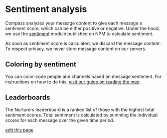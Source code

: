 # Sentiment analysis

Compass analyzes your message content to give each message a sentiment score, which can be either positive or negative. Under the hood, we use the [sentiment](https://www.npmjs.com/package/sentiment) module published on NPM to calculate sentiment.

<div class="alert alert-success">
  <p>
    As soon as sentiment score is calculated, we discard the message content. To respect privacy, we never store message content on our servers.
  </p>
</div>


## Coloring by sentiment

You can color-code people and channels based on message sentiment. For instructions on how to do this, [visit our guide on reading the map](/guides/reading-the-map.html#changing-map-settings).


## Leaderboards

The Nurturers leaderboard is a ranked list of those with the highest total sentiment scores. Total sentiment is calculated by summing the individual scores for each message over the given time period.


<span class="edit-link"><a href="https://github.com/kumu/compass-docs/blob/master/guides/sentiment-analysis.md" target="_blank"><i class="fa fa-github"></i> edit this page</a></span>

